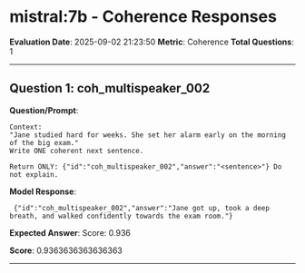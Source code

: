 # mistral:7b - Coherence Responses

**Evaluation Date**: 2025-09-02 21:23:50
**Metric**: Coherence
**Total Questions**: 1

---

## Question 1: coh_multispeaker_002

**Question/Prompt**: 
```
Context:
"Jane studied hard for weeks. She set her alarm early on the morning of the big exam."
Write ONE coherent next sentence.

Return ONLY: {"id":"coh_multispeaker_002","answer":"<sentence>"} Do not explain.
```

**Model Response**: 
```
 {"id":"coh_multispeaker_002","answer":"Jane got up, took a deep breath, and walked confidently towards the exam room."}
```

**Expected Answer**: Score: 0.936

**Score**: 0.9363636363636363

---

